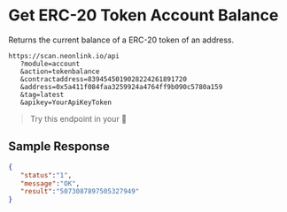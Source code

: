 # Get ERC-20 Token Account Balance

Returns the current balance of a ERC-20 token of an address.

```
https://scan.neonlink.io/api
   ?module=account
   &action=tokenbalance
   &contractaddress=8394545019028224261891720
   &address=0x5a411f084faa3259924a4764ff9b090c5780a159
   &tag=latest
   &apikey=YourApiKeyToken
```

> Try this endpoint in your 🔗
​
## Sample Response

```json
{
   "status":"1",
   "message":"OK",
   "result":"5073087897505327949"
}
```
